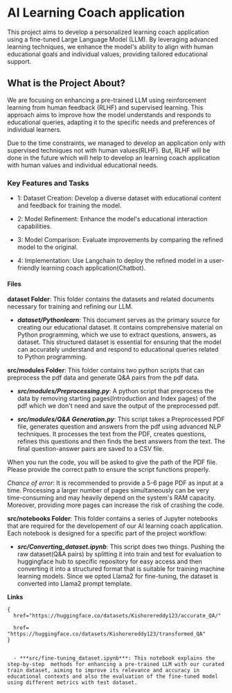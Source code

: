 # AI Learning Coach application

This project aims to develop a personalized learning coach application using a fine-tuned Large Language Model (LLM). By leveraging advanced learning techniques, we enhance the model's ability to align with human educational goals and individual values, providing tailored educational support.

## What is the Project About?

We are focusing on enhancing a pre-trained LLM using reinforcement learning from human feedback (RLHF) and supervised learning. This approach aims to improve how the model understands and responds to educational queries, adapting it to the specific needs and preferences of individual learners.

Due to the time constraints, we managed to develop an application only with supervised techniques not with human values(RLHF). But, RLHF will be done in the future which will help to develop an learning coach application with human values and individual educational needs.  

### Key Features and Tasks

- 1: Dataset Creation: Develop a diverse dataset with educational content and feedback for training the model.

- 2: Model Refinement: Enhance the model's educational interaction capabilities.

- 3: Model Comparison: Evaluate improvements by comparing the refined model to the original.

- 4: Implementation: Use Langchain to deploy the refined model in a user-friendly learning coach application(Chatbot).

#### Files

  **dataset Folder**: This folder contains the datasets and related documents necessary for training and refining our LLM. 

  - ***dataset/Pythonlearn***: This document serves as the primary source for creating our educational dataset. It contains comprehensive material on Python programming, which we use to extract questions, answers, as dataset. This structured dataset is essential for ensuring that the model can accurately understand and respond to educational queries related to Python programming.

   **src/modules Folder**: This folder contains two python scripts that can preprocess the pdf data and generate Q&A pairs from the pdf data.
    
  - ***src/modules/Preprocessing.py***: A python script that preprocess the data by removing starting pages(Introduction and Index pages) of the pdf which we don't need and save the output of the preprocessed pdf.

  - ***src/modules/Q&A Generation.py***: This script takes a Preprocessed PDF file, generates question and answers from the pdf using advanced NLP techniques. It processes the text from the PDF, creates questions, refines this questions and then finds the best answers from the text. The final question-answer pairs are saved to a CSV file.

When you run the code, you will be asked to give the path of the PDF file. Please provide the correct path to ensure the script functions properly. 

*Chance of error*:
It is recommended to provide a 5-6 page PDF as input at a time. Processing a larger number of pages simultaneously can be very time-consuming and may heavily depend on the system's RAM capacity. Moreover, providing more pages can increase the risk of crashing the code. 

  **src/notebooks Folder**: This folder contains a series of Jupyter notebooks that are required for the developement of our AI learning coach application. Each notebook is designed for a specific part of the project workflow:

  - ***src/Converting_dataset.ipynb***: This script does two things. Pushing the raw dataset(Q&A pairs) by splitting it into train and test for evaluation to huggingface hub to specific repository for easy access and then converting it into a structured format that is suitable for  training machine learning models. Since we opted Llama2 for fine-tuning, the dataset is converted into Llama2 prompt template.

****Links****

```
{
  href="https://huggingface.co/datasets/Kishorereddy123/accurate_QA/"
  
  href= "https://huggingface.co/datasets/Kishorereddy123/transformed_QA"
}


  - ***src/fine-tuning_dataset.ipynb***: This notebook explains the step-by-step  methods for enhancing a pre-trained LLM with our curated train dataset, aiming to improve its relevance and accuracy in educational contexts and also the evaluation of the fine-tuned model using different metrics with test dataset.



